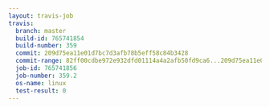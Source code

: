 ```yaml
---
layout: travis-job
travis:
  branch: master
  build-id: 765741854
  build-number: 359
  commit: 209d75ea11e01d7bc7d3afb78b5eff58c84b3428
  commit-range: 82ff00cdbe972e932dfd01114a4a2afb50fd9ca6...209d75ea11e01d7bc7d3afb78b5eff58c84b3428
  job-id: 765741856
  job-number: 359.2
  os-name: linux
  test-result: 0
---
```

